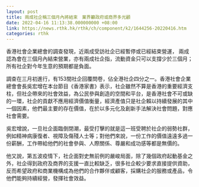 ```yaml
---
layout: post
title: 兩成社企稱三個月內將結束　業界籲政府或商界多光顧
date: 2022-04-16 11:13:38.000000000 +08:00
link: https://news.rthk.hk/rthk/ch/component/k2/1644256-20220416.htm
categories: rthk
---
```


香港社會企業總會的調查發現，近兩成受訪社企已經暫停或已經結束營運， 兩成認為會在三個月內結束營業，亦有兩成社企指，流動資金只可以支撐少於三個月；所有社企對今年生意的預期都是負面。

調查在三月初進行，有153間社企回覆問卷，佔全港社企四分之一。香港社會企業總會會長吳宏增在本台節目《香港家書》表示，社企雖然不算是香港的重要經濟支柱，但社企帶來的社會效益，為公民參與創造的空間和平台，是香港社會不可或缺的一環，社企的貢獻不應用經濟價值衡量，經濟產值只是社企賴以持續發展的其中一個因素，他們最主要的存在價值，在於以多元化及創新手法解決社會問題，對應社會需要。 

吳宏增說，一旦社企面臨倒閉潮，最受打擊的就是這一班受聘於社企的弱勢社群，例如精神病康復者、視障及傷殘人士等；對他們來說，一份工作的價值遠遠多過一份薪酬，工作帶給他們的社會參與、人際關係、尊嚴和成功感等都是無價的。

他又說，第五波疫情下，社企面對史無前例的嚴峻局面，除了幾個政府起動基金之外，社企得到政府及商界的支援一直比較缺乏，很多社企較少要求直接提供資助，反而希望政府和商業機構成為他們的合作夥伴或顧客，採購社企的服務或產品，令他們能夠持續經營，發揮社會效益。
